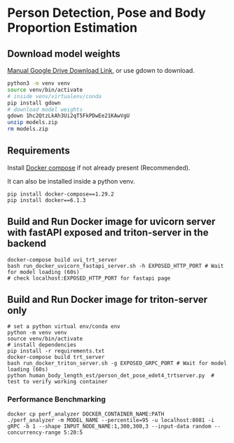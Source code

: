 # Person Detection, Pose and Body Proportion Estimation

## Download model weights

[Manual Google Drive Download Link](https://drive.google.com/file/d/1hc2QtzLkAh3Ui2qT5FkPDwEe21KAwVgU/view?usp=sharing), or use gdown to download.

```bash
python3 -m venv venv
source venv/bin/activate
# inside venv/virtualenv/conda
pip install gdown
# download model weights
gdown 1hc2QtzLkAh3Ui2qT5FkPDwEe21KAwVgU
unzip models.zip
rm models.zip
```

## Requirements

Install [Docker compose](https://docs.docker.com/compose/install/) if not already present (Recommended). 

It can also be installed inside a python venv.

```shell
pip install docker-compose==1.29.2
pip install docker==6.1.3
```

## Build and Run Docker image for uvicorn server with fastAPI exposed and triton-server in the backend

```shell
docker-compose build uvi_trt_server
bash run_docker_uvicorn_fastapi_server.sh -h EXPOSED_HTTP_PORT # Wait for model loading (60s)
# check localhost:EXPOSED_HTTP_PORT for fastapi page
```

## Build and Run Docker image for triton-server only

```shell
# set a python virtual env/conda env
python -m venv venv
source venv/bin/activate
# install dependencies
pip install -r requirements.txt
docker-compose build trt_server
bash run_docker_triton_server.sh -g EXPOSED_GRPC_PORT # Wait for model loading (60s)
python human_body_length_est/person_det_pose_edet4_trtserver.py  # test to verify working container
```

### Performance Benchmarking

```shell
docker cp perf_analyzer DOCKER_CONTAINER_NAME:PATH
./perf_analyzer -m MODEL_NAME --percentile=95 -u localhost:8081 -i gRPC -b 1 --shape INPUT_NODE_NAME:1,300,300,3 --input-data random --concurrency-range 5:20:5
```
